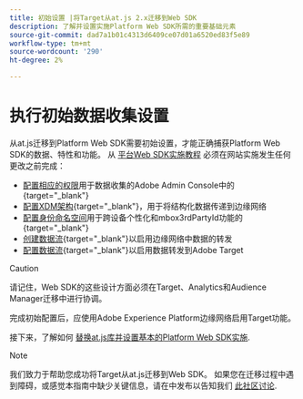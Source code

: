 ```yaml
---
title: 初始设置 |将Target从at.js 2.x迁移到Web SDK
description: 了解并设置实施Platform Web SDK所需的重要基础元素
source-git-commit: dad7a1b01c4313d6409ce07d01a6520ed83f5e89
workflow-type: tm+mt
source-wordcount: '290'
ht-degree: 2%

---
```


# 执行初始数据收集设置

从at.js迁移到Platform Web SDK需要初始设置，才能正确捕获Platform Web SDK的数据、特性和功能。 从 [平台Web SDK实施教程](https://experienceleague.adobe.com/docs/platform-learn/implement-web-sdk/overview.html?lang=zh-Hans) 必须在网站实施发生任何更改之前完成：

- [配置相应的权限](https://experienceleague.adobe.com/docs/platform-learn/implement-web-sdk/initial-configuration/configure-permissions.html)用于数据收集的Adobe Admin Console中的{target=&quot;_blank&quot;}
- [配置XDM架构](https://experienceleague.adobe.com/docs/platform-learn/implement-web-sdk/initial-configuration/configure-schemas.html){target=&quot;_blank&quot;}，用于将结构化数据传递到边缘网络
- [配置身份命名空间](https://experienceleague.adobe.com/docs/platform-learn/implement-web-sdk/initial-configuration/configure-identities.html)用于跨设备个性化和mbox3rdPartyId功能的{target=&quot;_blank&quot;}
- [创建数据流](https://experienceleague.adobe.com/docs/platform-learn/implement-web-sdk/initial-configuration/configure-datastream.html){target=&quot;_blank&quot;}以启用边缘网络中数据的转发
- [配置数据流](https://experienceleague.adobe.com/docs/platform-learn/implement-web-sdk/applications-setup/setup-target.html#configure-the-datastream){target=&quot;_blank&quot;}以启用数据转发到Adobe Target

>[!CAUTION]
>
>请记住，Web SDK的这些设计方面必须在Target、Analytics和Audience Manager迁移中进行协调。

完成初始配置后，应使用Adobe Experience Platform边缘网络启用Target功能。

接下来，了解如何 [替换at.js库并设置基本的Platform Web SDK实施](replace-library.md).

>[!NOTE]
>
>我们致力于帮助您成功将Target从at.js迁移到Web SDK。 如果您在迁移过程中遇到障碍，或感觉本指南中缺少关键信息，请在中发布以告知我们 [此社区讨论](https://experienceleaguecommunities.adobe.com/t5/adobe-experience-platform-launch/tutorial-discussion-implement-adobe-experience-cloud-with-web/td-p/444996).
